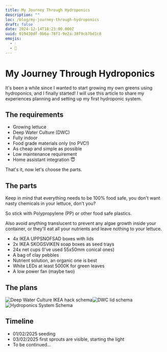 ```yaml
---
title: My Journey Through Hydroponics
description: ""
loc: /blog/my-journey-through-hydroponics
draft: false
date: 2024-12-14T18:23:00.000Z
uuid: 019430df-0b6a-78f1-9e2a-38f9cb7bd1c8
emojis:
  - 💧
  - 🥬
---
```


# My Journey Through Hydroponics

It's been a while since I wanted to start growing my own greens using hydroponics, and I finally started! I will use this article to share my experiences planning and setting up my first hydroponic system.

## The requirements

- Growing lettuce
- Deep Water Culture (DWC)
- Fully indoor
- Food grade materials only (no PVC!)
- As cheap and simple as possible
- Low maintenance requirement
- Home assistant integration 😇

That's it, now let's choose the parts.

## The parts

Keep in mind that everything needs to be 100% food safe, you don't want nasty chemicals in your lettuce, don't you?

So stick with Polypropylene (PP) or other food safe plastics.

Also avoid anything translucent to prevent any algae growth inside your container, or they'll eat all your nutrients and leave nothing to your lettuce.

- 4x IKEA UPPSNOFSAD boxes with lids
- 2x IKEA SKOGSVIKEN soap boxes as seed trays
- 24x net cups (I've used 55x50mm conical ones)
- A bag of clay pebbles
- Nutrient solution, an organic one is best
- White LEDs at least 5000K for green leaves
- A low power fan (maybe two)

## The plans

![Deep Water Culture IKEA hack schema](/images/IKEA_DWC_Schema.png)![DWC lid schema](/images/DWC_lid_schema.png)![Hydroponics System Schema](/images/hydroponics-system-schema.png)

## Timeline

- 01/02/2025 seeding
- 03/02/2025 first sprouts are visible, starting the light
- To be continued...
